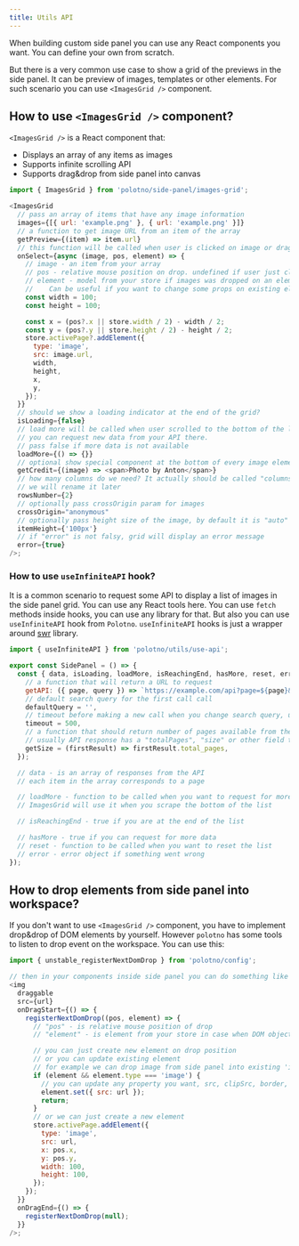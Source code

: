 ```yaml
---
title: Utils API
---
```


When building custom side panel you can use any React components you want. You can define your own from scratch.

But there is a very common use case to show a grid of the previews in the side panel. It can be preview of images, templates or other elements. For such scenario you can use `<ImagesGrid />` component.

## How to use `<ImagesGrid />` component?

`<ImagesGrid />` is a React component that:

- Displays an array of any items as images
- Supports infinite scrolling API
- Supports drag&drop from side panel into canvas

```js
import { ImagesGrid } from 'polotno/side-panel/images-grid';

<ImagesGrid
  // pass an array of items that have any image information
  images={[{ url: 'example.png' }, { url: 'example.png' }]}
  // a function to get image URL from an item of the array
  getPreview={(item) => item.url}
  // this function will be called when user is clicked on image or dragged it into canvas
  onSelect={async (image, pos, element) => {
    // image - an item from your array
    // pos - relative mouse position on drop. undefined if user just clicked on image
    // element - model from your store if images was dropped on an element.
    //    Can be useful if you want to change some props on existing element instead of creating a new one
    const width = 100;
    const height = 100;

    const x = (pos?.x || store.width / 2) - width / 2;
    const y = (pos?.y || store.height / 2) - height / 2;
    store.activePage?.addElement({
      type: 'image',
      src: image.url,
      width,
      height,
      x,
      y,
    });
  }}
  // should we show a loading indicator at the end of the grid?
  isLoading={false}
  // load more will be called when user scrolled to the bottom of the list
  // you can request new data from your API there.
  // pass false if more data is not available
  loadMore={() => {}}
  // optional show special component at the bottom of every image element
  getCredit={(image) => <span>Photo by Anton</span>}
  // how many columns do we need? It actually should be called "columnsNumber"
  // we will rename it later
  rowsNumber={2}
  // optionally pass crossOrigin param for images
  crossOrigin="anonymous"
  // optionally pass height size of the image, by default it is "auto"
  itemHeight={'100px'}
  // if "error" is not falsy, grid will display an error message
  error={true}
/>;
```

### How to use `useInfiniteAPI` hook?

It is a common scenario to request some API to display a list of images in the side panel grid. You can use any React tools here. You can use `fetch` methods inside hooks, you can use any library for that. But also you can use `useInfiniteAPI` hook from `Polotno`. `useInfiniteAPI` hooks is just a wrapper around [swr](https://swr.vercel.app/) library.

```js
import { useInfiniteAPI } from 'polotno/utils/use-api';

export const SidePanel = () => {
  const { data, isLoading, loadMore, isReachingEnd, hasMore, reset, error } = useInfiniteAPI({
    // a function that will return a URL to request
    getAPI: ({ page, query }) => `https://example.com/api?page=${page}&query=${query}`,
    // default search query for the first call call
    defaultQuery = '',
    // timeout before making a new call when you change search query, useful for debouncing
    timeout = 500,
    // a function that should return number of pages available from the first API response
    // usually API response has a "totalPages", "size" or other field that tells you how many pages are available
    getSize = (firstResult) => firstResult.total_pages,
  });

  // data - is an array of responses from the API
  // each item in the array corresponds to a page

  // loadMore - function to be called when you want to request for more data
  // ImagesGrid will use it when you scrape the bottom of the list

  // isReachingEnd - true if you are at the end of the list

  // hasMore - true if you can request for more data
  // reset - function to be called when you want to reset the list
  // error - error object if something went wrong
});
```

## How to drop elements from side panel into workspace?

If you don't want to use `<ImagesGrid />` component, you have to implement drop&drop of DOM elements by yourself. However `polotno` has some tools to listen to drop event on the workspace. You can use this:

```js
import { unstable_registerNextDomDrop } from 'polotno/config';

// then in your components inside side panel you can do something like this:
<img
  draggable
  src={url}
  onDragStart={() => {
    registerNextDomDrop((pos, element) => {
      // "pos" - is relative mouse position of drop
      // "element" - is element from your store in case when DOM object is dropped on another element

      // you can just create new element on drop position
      // or you can update existing element
      // for example we can drop image from side panel into existing 'image' element in the workspace
      if (element && element.type === 'image') {
        // you can update any property you want, src, clipSrc, border, etc
        element.set({ src: url });
        return;
      }
      // or we can just create a new element
      store.activePage.addElement({
        type: 'image',
        src: url,
        x: pos.x,
        y: pos.y,
        width: 100,
        height: 100,
      });
    });
  }}
  onDragEnd={() => {
    registerNextDomDrop(null);
  }}
/>;
```
